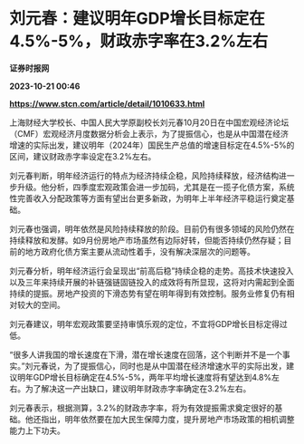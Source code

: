 # 刘元春：建议明年GDP增长目标定在4.5%-5%，财政赤字率在3.2%左右
**证券时报网**

**2023-10-21 00:46**

**https://www.stcn.com/article/detail/1010633.html**

上海财经大学校长、中国人民大学原副校长刘元春10月20日在中国宏观经济论坛（CMF）宏观经济月度数据分析会上表示，为了提振信心，也是从中国潜在经济增速的实际出发，建议明年（2024年）国民生产总值的增速目标定在4.5%-5%的区间，建议财政赤字率设定在3.2%左右。

刘元春判断，明年经济运行的特点为经济持续企稳，风险持续释放，经济结构进一步升级。他分析，四季度宏观政策会进一步加码，尤其是在一揽子化债方案，系统性完善收入分配政策等方面有望出台更多新政，为明年上半年经济平稳运行奠定基础。

刘元春也强调，明年依然是风险持续释放的阶段。目前仍有很多领域的风险仍然在持续释放和发酵。如9月份房地产市场虽然有边际好转，但能否持续仍然存疑；目前的地方政府化债方案主要从流动性着手，没有解决深层次的问题等。

刘元春分析，明年经济运行会呈现出“前高后稳”持续企稳的走势。高技术快速投入以及三年来持续开展的补链强链固链投入的成效将有所显现，这将对内需起到全面持续的提振。房地产投资的下滑态势有望在明年得到有效控制。服务业修复仍有相对较大的空间。

刘元春建议，明年宏观政策要坚持审慎乐观的定位，不宜将GDP增长目标定得过低。

“很多人讲我国的增长速度在下滑，潜在增长速度在回落，这个判断并不是一个事实。”刘元春说，为了提振信心，同时也是从中国潜在经济增速水平的实际出发，建议明年GDP增长目标确定在4.5%-5%，两年平均增长速度将有望达到4.8%左右。为了解决这一产出缺口，建议明年财政赤字率确定在3.2%左右。

刘元春表示，根据测算，3.2%的财政赤字率，将为有效提振需求奠定很好的基础。他还指出，明年依然要在加大民生保障力度，提升房地产市场政策的相机调整能力上下功夫。